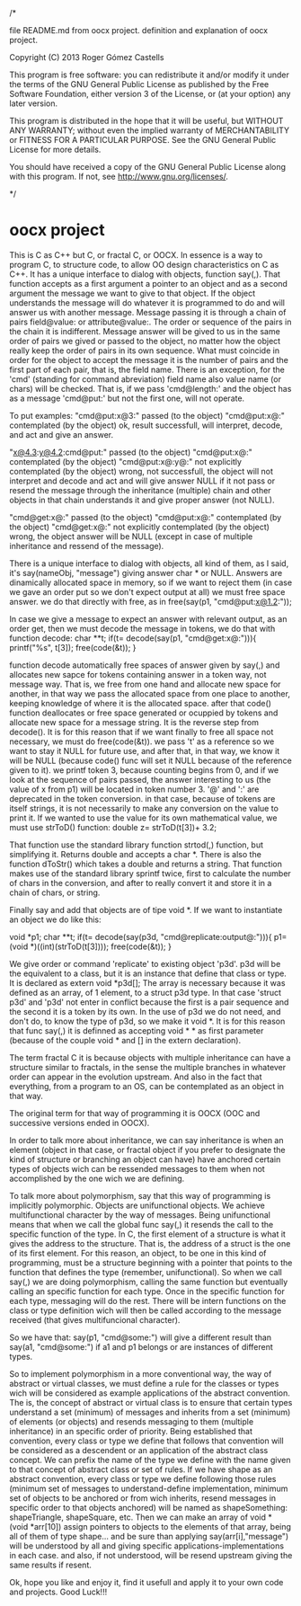 /*

file README.md from oocx project. definition and explanation of oocx project.

Copyright (C) 2013 Roger Gómez Castells

This program is free software: you can redistribute it and/or modify
it under the terms of the GNU General Public License as published by
the Free Software Foundation, either version 3 of the License, or
(at your option) any later version.

This program is distributed in the hope that it will be useful,
but WITHOUT ANY WARRANTY; without even the implied warranty of
MERCHANTABILITY or FITNESS FOR A PARTICULAR PURPOSE. See the
GNU General Public License for more details.

You should have received a copy of the GNU General Public License
along with this program. If not, see <http://www.gnu.org/licenses/>.

*/

oocx project
============
This is C as C++ but C, or fractal C, or OOCX. In essence is a way to program C, to structure code, to allow OO design characteristics on C as C++.
It has a unique interface to dialog with objects, function say(,). That function accepts as a first argument a pointer to an object and as a second argument the message we want to give to that object. If the object understands the message will do whatever it is programmed to do and will answer us with another message. Message passing it is through a chain of pairs field@value: or attribute@value:. The order or sequence of the pairs in the chain it is indifferent. Message answer will be gived to us in the same order of pairs we gived or passed to the object, no matter how the object really keep the order of pairs in its own sequence. What must coincide in order for the object to accept the message it is the number of pairs and the first part of each pair, that is, the field name. There is an exception, for the 'cmd' (standing for command abreviation) field name also value name (or chars) will be checked. That is, if we pass 'cmd@length:' and the object has as a message 'cmd@put:' but not the first one, will not operate.

To put examples:
  "cmd@put:x@3:" passed (to the object)
  "cmd@put:x@:" contemplated (by the object)
  ok, result successfull, will interpret, decode, and act and give an answer.
  
  "x@4.3:y@4.2:cmd@put:" passed (to the object)
  "cmd@put:x@:" contemplated (by the object)
  "cmd@put:x@:y@:" not explicitly contemplated (by the object)
  wrong, not successfull, the object will not interpret and decode and act and will give answer NULL if it not pass or resend the message through the inheritance (multiple) chain and other objects in that chain understands it and give proper answer (not NULL).
  
  "cmd@get:x@:" passed (to the object)
  "cmd@put:x@:" contemplated (by the object)
  "cmd@get:x@:" not explicitly contemplated (by the object)
  wrong, the object answer will be NULL (except in case of multiple inheritance and ressend of the message).
  
There is a unique interface to dialog with objects, all kind of them, as I said, it's say(nameObj, "message") giving answer char * or NULL.
Answers are dinamically allocated space in memory, so if we want to reject them (in case we gave an order put so we don't expect output at all) we must free space answer. we do that directly with free, as in
  free(say(p1, "cmd@put:x@1.2:"));

In case we give a message to expect an answer with relevant output, as an order get, then we must decode the message in tokens, we do that with function decode:
  char **t;
  if(t= decode(say(p1, "cmd@get:x@:"))){
    printf("%s", t[3]);
    free(code(&t));
  }
  
function decode automatically free spaces of answer given by say(,) and allocates new sapce for tokens containing answer in a token way, not message way. That is, we free from one hand and allocate new space for another, in that way we pass the allocated space from one place to another, keeping knowledge of where it is the allocated space.
after that code() function deallocates or free space generated or ocuppied by tokens and allocate new space for a message string. It is the reverse step from decode(). It is for this reason that if we want finally to free all space not necessary, we must do free(code(&t)). we pass 't' as a reference so we want to stay it NULL for future use, and after that, in that way, we know it will be NULL (because code() func will set it NULL because of the reference given to it).
we printf token 3, because counting begins from 0, and if we look at the sequence of pairs passed, the answer interesting to us (the value of x from p1) will be located in token number 3. '@' and ':' are deprecated in the token conversion.
in that case, because of tokens are itself strings, it is not necessarily to make any conversion on the value to print it. If we wanted to use the value for its own mathematical value, we must use strToD() function:
  double z= strToD(t[3])+ 3.2;
  
That function use the standard library function strtod(,) function, but simplifying it. Returns double and accepts a char *. There is also the function dToStr() which takes a double and returns a string. That function makes use of the standard library sprintf twice, first to calculate the number of chars in the conversion, and after to really convert it and store it in a chain of chars, or string.

Finally say and add that objects are of tipe void *. If we want to instantiate an object we do like this:

  void *p1;
  char **t;
  if(t= decode(say(p3d, "cmd@replicate:output@:"))){
    p1= (void *)((int)(strToD(t[3])));
    free(code(&t));
  }

We give order or command 'replicate' to existing object 'p3d'. p3d will be the equivalent to a class, but it is an instance that define that class or type. It is declared as extern void *p3d[]; The array is necessary because it was defined as an array, of 1 element, to a struct p3d type. In that case 'struct p3d' and 'p3d' not enter in conflict because the first is a pair sequence and the second it is a token by its own. In the use of p3d we do not need, and don't do, to know the type of p3d, so we make it void *. It is for this reason that func say(,) it is definned as accepting void * * as first parameter (because of the couple void * and [] in the extern declaration).

The term fractal C it is because objects with multiple inheritance can have a structure similar to fractals, in the sense the multiple branches in whatever order can appear in the evolution upstream. And also in the fact that everything, from a program to an OS, can be contemplated as an object in that way.

The original term for that way of programming it is  OOCX (OOC and successive versions ended in OOCX).

In order to talk more about inheritance, we can say inheritance is when an element (object in that case, or fractal object if you prefer to designate the kind of structure or branching an object can have) have anchored certain types of objects wich can be ressended messages to them when not accomplished by the one wich we are defining.

To talk more about polymorphism, say that this way of programming is implicitly polymorphic. Objects are unifunctional objects. We achieve multifunctional character by the way of messages. Being unifunctional means that when we call the global func say(,) it resends the call to the specific function of the type. In C, the first element of a structure is what it gives the address to the structure. That is, the address of a struct is the one of its first element. For this reason, an object, to be one in this kind of programming, must be a structure beginning with a pointer that points to the function that defines the type (remember, unifunctional). So when we call say(,) we are doing polymorphism, calling the same function but eventually calling an specific function for each type. Once in the specific function for each type, messaging will do the rest. There will be intern functions on the class or type definition wich will then be called according to the message received (that gives multifuncional character).

So we have that:
  say(p1, "cmd@some:") will give a different result than 
  say(a1, "cmd@some:") if a1 and p1 belongs or are instances of different types.
  
So to implement polymorphism in a more conventional way, the way of abstract or virtual classes, we must define a rule for the classes or types wich will be considered as example applications of the abstract convention. The is, the concept of abstract or virtual class is to ensure that certain types understand a set (minimum) of messages and inherits from a set (minimum) of elements (or objects) and resends messaging to them (multiple inheritance) in an specific order of priority. Being established that convention, every class or type we define that follows that convention will be considered as a descendent or an application of the abstract class concept. We can prefix the name of the type we define with the name given to that concept of abstract class or set of rules. 
If we have shape as an abstract convention, every class or type we define following those rules (minimum set of messages to understand-define implementation, minimum set of objects to be anchored or from wich inherits, resend messages in specific order to that objects anchored) will be named as shapeSomething:
  shapeTriangle, shapeSquare, etc.
Then we can make an array of void * (void *arr[10]) assign pointers to objects to the elements of that array, being all of them of type shape... and be sure than applying say(arr[i],"message") will be understood by all and giving specific applications-implementations in each case. and also, if not understood, will be resend upstream giving the same results if resent.

Ok, hope you like and enjoy it, find it usefull and apply it to your own code and projects. Good Luck!!!
